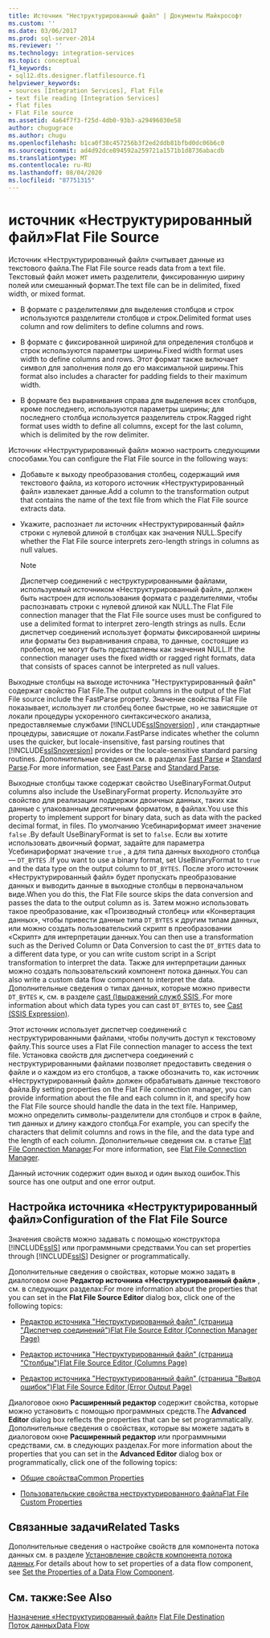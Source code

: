 ```yaml
---
title: Источник "Неструктурированный файл" | Документы Майкрософт
ms.custom: ''
ms.date: 03/06/2017
ms.prod: sql-server-2014
ms.reviewer: ''
ms.technology: integration-services
ms.topic: conceptual
f1_keywords:
- sql12.dts.designer.flatfilesource.f1
helpviewer_keywords:
- sources [Integration Services], Flat File
- text file reading [Integration Services]
- flat files
- Flat File source
ms.assetid: 4a64f7f3-f25d-4db0-93b3-a29496030e58
author: chugugrace
ms.author: chugu
ms.openlocfilehash: b1ca0f38c457256b3f2ed2ddb81bfbd0dc06b6c0
ms.sourcegitcommit: ad4d92dce894592a259721a1571b1d8736abacdb
ms.translationtype: MT
ms.contentlocale: ru-RU
ms.lasthandoff: 08/04/2020
ms.locfileid: "87751315"
---
```

# <a name="flat-file-source"></a><span data-ttu-id="f2e78-102">источник «Неструктурированный файл»</span><span class="sxs-lookup"><span data-stu-id="f2e78-102">Flat File Source</span></span>
  <span data-ttu-id="f2e78-103">Источник «Неструктурированный файл» считывает данные из текстового файла.</span><span class="sxs-lookup"><span data-stu-id="f2e78-103">The Flat File source reads data from a text file.</span></span> <span data-ttu-id="f2e78-104">Текстовый файл может иметь разделители, фиксированную ширину полей или смешанный формат.</span><span class="sxs-lookup"><span data-stu-id="f2e78-104">The text file can be in delimited, fixed width, or mixed format.</span></span>  
  
-   <span data-ttu-id="f2e78-105">В формате с разделителями для выделения столбцов и строк используются разделители столбцов и строк.</span><span class="sxs-lookup"><span data-stu-id="f2e78-105">Delimited format uses column and row delimiters to define columns and rows.</span></span>  
  
-   <span data-ttu-id="f2e78-106">В формате с фиксированной шириной для определения столбцов и строк используются параметры ширины.</span><span class="sxs-lookup"><span data-stu-id="f2e78-106">Fixed width format uses width to define columns and rows.</span></span> <span data-ttu-id="f2e78-107">Этот формат также включает символ для заполнения поля до его максимальной ширины.</span><span class="sxs-lookup"><span data-stu-id="f2e78-107">This format also includes a character for padding fields to their maximum width.</span></span>  
  
-   <span data-ttu-id="f2e78-108">В формате без выравнивания справа для выделения всех столбцов, кроме последнего, используются параметры ширины; для последнего столбца используется разделитель строк.</span><span class="sxs-lookup"><span data-stu-id="f2e78-108">Ragged right format uses width to define all columns, except for the last column, which is delimited by the row delimiter.</span></span>  
  
 <span data-ttu-id="f2e78-109">Источник «Неструктурированный файл» можно настроить следующими способами.</span><span class="sxs-lookup"><span data-stu-id="f2e78-109">You can configure the Flat File source in the following ways:</span></span>  
  
-   <span data-ttu-id="f2e78-110">Добавьте к выходу преобразования столбец, содержащий имя текстового файла, из которого источник «Неструктурированный файл» извлекает данные.</span><span class="sxs-lookup"><span data-stu-id="f2e78-110">Add a column to the transformation output that contains the name of the text file from which the Flat File source extracts data.</span></span>  
  
-   <span data-ttu-id="f2e78-111">Укажите, распознает ли источник «Неструктурированный файл» строки с нулевой длиной в столбцах как значения NULL.</span><span class="sxs-lookup"><span data-stu-id="f2e78-111">Specify whether the Flat File source interprets zero-length strings in columns as null values.</span></span>  
  
    > [!NOTE]  
    >  <span data-ttu-id="f2e78-112">Диспетчер соединений с неструктурированными файлами, используемый источником «Неструктурированный файл», должен быть настроен для использования формата с разделителями, чтобы распознавать строки с нулевой длиной как NULL.</span><span class="sxs-lookup"><span data-stu-id="f2e78-112">The Flat File connection manager that the Flat File source uses must be configured to use a delimited format to interpret zero-length strings as nulls.</span></span> <span data-ttu-id="f2e78-113">Если диспетчер соединений использует форматы фиксированной ширины или форматы без выравнивания справа, то данные, состоящие из пробелов, не могут быть представлены как значения NULL.</span><span class="sxs-lookup"><span data-stu-id="f2e78-113">If the connection manager uses the fixed width or ragged right formats, data that consists of spaces cannot be interpreted as null values.</span></span>  
  
 <span data-ttu-id="f2e78-114">Выходные столбцы на выходе источника "Неструктурированный файл" содержат свойство Flat File.</span><span class="sxs-lookup"><span data-stu-id="f2e78-114">The output columns in the output of the Flat File source include the FastParse property.</span></span> <span data-ttu-id="f2e78-115">Значение свойства Flat File показывает, использует ли столбец более быстрые, но не зависящие от локали процедуры ускоренного синтаксического анализа, предоставляемые службами [!INCLUDE[ssISnoversion](../../includes/ssisnoversion-md.md)] , или стандартные процедуры, зависящие от локали.</span><span class="sxs-lookup"><span data-stu-id="f2e78-115">FastParse indicates whether the column uses the quicker, but locale-insensitive, fast parsing routines that [!INCLUDE[ssISnoversion](../../includes/ssisnoversion-md.md)] provides or the locale-sensitive standard parsing routines.</span></span> <span data-ttu-id="f2e78-116">Дополнительные сведения см. в разделах [Fast Parse](../fast-parse.md) и [Standard Parse](../standard-parse.md).</span><span class="sxs-lookup"><span data-stu-id="f2e78-116">For more information, see [Fast Parse](../fast-parse.md) and [Standard Parse](../standard-parse.md).</span></span>  
  
 <span data-ttu-id="f2e78-117">Выходные столбцы также содержат свойство UseBinaryFormat.</span><span class="sxs-lookup"><span data-stu-id="f2e78-117">Output columns also include the UseBinaryFormat property.</span></span> <span data-ttu-id="f2e78-118">Используйте это свойство для реализации поддержки двоичных данных, таких как данные с упакованным десятичным форматом, в файлах.</span><span class="sxs-lookup"><span data-stu-id="f2e78-118">You use this property to implement support for binary data, such as data with the packed decimal format, in files.</span></span> <span data-ttu-id="f2e78-119">По умолчанию Усебинариформат имеет значение `false` .</span><span class="sxs-lookup"><span data-stu-id="f2e78-119">By default UseBinaryFormat is set to `false`.</span></span> <span data-ttu-id="f2e78-120">Если вы хотите использовать двоичный формат, задайте для параметра Усебинариформат значение `true` , а для типа данных выходного столбца — `DT_BYTES` .</span><span class="sxs-lookup"><span data-stu-id="f2e78-120">If you want to use a binary format, set UseBinaryFormat to `true` and the data type on the output column to `DT_BYTES`.</span></span> <span data-ttu-id="f2e78-121">После этого источник «Неструктурированный файл» будет пропускать преобразование данных и выводить данные в выходные столбцы в первоначальном виде.</span><span class="sxs-lookup"><span data-stu-id="f2e78-121">When you do this, the Flat File source skips the data conversion and passes the data to the output column as is.</span></span> <span data-ttu-id="f2e78-122">Затем можно использовать такое преобразование, как «Производный столбец» или «Конвертация данных», чтобы привести данные типа `DT_BYTES` к другим типам данных, или можно создать пользовательский скрипт в преобразовании «Скрипт» для интерпретации данных.</span><span class="sxs-lookup"><span data-stu-id="f2e78-122">You can then use a transformation such as the Derived Column or Data Conversion to cast the `DT_BYTES` data to a different data type, or you can write custom script in a Script transformation to interpret the data.</span></span> <span data-ttu-id="f2e78-123">Также для интерпретации данных можно создать пользовательский компонент потока данных.</span><span class="sxs-lookup"><span data-stu-id="f2e78-123">You can also write a custom data flow component to interpret the data.</span></span> <span data-ttu-id="f2e78-124">Дополнительные сведения о типах данных, которые можно привести `DT_BYTES` к, см. в разделе [cast &#40;&#41;выражений служб SSIS ](../expressions/cast-ssis-expression.md).</span><span class="sxs-lookup"><span data-stu-id="f2e78-124">For more information about which data types you can cast `DT_BYTES` to, see [Cast &#40;SSIS Expression&#41;](../expressions/cast-ssis-expression.md).</span></span>  
  
 <span data-ttu-id="f2e78-125">Этот источник использует диспетчер соединений с неструктурированными файлами, чтобы получить доступ к текстовому файлу.</span><span class="sxs-lookup"><span data-stu-id="f2e78-125">This source uses a Flat File connection manager to access the text file.</span></span> <span data-ttu-id="f2e78-126">Установка свойств для диспетчера соединений с неструктурированными файлами позволяет предоставить сведения о файле и о каждом из его столбцов, а также обозначить то, как источник «Неструктурированный файл» должен обрабатывать данные текстового файла.</span><span class="sxs-lookup"><span data-stu-id="f2e78-126">By setting properties on the Flat File connection manager, you can provide information about the file and each column in it, and specify how the Flat File source should handle the data in the text file.</span></span> <span data-ttu-id="f2e78-127">Например, можно определить символы-разделители для столбцов и строк в файле, тип данных и длину каждого столбца.</span><span class="sxs-lookup"><span data-stu-id="f2e78-127">For example, you can specify the characters that delimit columns and rows in the file, and the data type and the length of each column.</span></span> <span data-ttu-id="f2e78-128">Дополнительные сведения см. в статье [Flat File Connection Manager](../connection-manager/file-connection-manager.md).</span><span class="sxs-lookup"><span data-stu-id="f2e78-128">For more information, see [Flat File Connection Manager](../connection-manager/file-connection-manager.md).</span></span>  
  
 <span data-ttu-id="f2e78-129">Данный источник содержит один выход и один выход ошибок.</span><span class="sxs-lookup"><span data-stu-id="f2e78-129">This source has one output and one error output.</span></span>  
  
## <a name="configuration-of-the-flat-file-source"></a><span data-ttu-id="f2e78-130">Настройка источника «Неструктурированный файл»</span><span class="sxs-lookup"><span data-stu-id="f2e78-130">Configuration of the Flat File Source</span></span>  
 <span data-ttu-id="f2e78-131">Значения свойств можно задавать с помощью конструктора [!INCLUDE[ssIS](../../includes/ssis-md.md)] или программными средствами.</span><span class="sxs-lookup"><span data-stu-id="f2e78-131">You can set properties through [!INCLUDE[ssIS](../../includes/ssis-md.md)] Designer or programmatically.</span></span>  
  
 <span data-ttu-id="f2e78-132">Дополнительные сведения о свойствах, которые можно задать в диалоговом окне **Редактор источника «Неструктурированный файл»** , см. в следующих разделах:</span><span class="sxs-lookup"><span data-stu-id="f2e78-132">For more information about the properties that you can set in the **Flat File Source Editor** dialog box, click one of the following topics:</span></span>  
  
-   [<span data-ttu-id="f2e78-133">Редактор источника "Неструктурированный файл" (страница "Диспетчер соединений")</span><span class="sxs-lookup"><span data-stu-id="f2e78-133">Flat File Source Editor &#40;Connection Manager Page&#41;</span></span>](../flat-file-source-editor-connection-manager-page.md)  
  
-   [<span data-ttu-id="f2e78-134">Редактор источника "Неструктурированный файл" (страница "Столбцы")</span><span class="sxs-lookup"><span data-stu-id="f2e78-134">Flat File Source Editor &#40;Columns Page&#41;</span></span>](../flat-file-source-editor-columns-page.md)  
  
-   [<span data-ttu-id="f2e78-135">Редактор источника "Неструктурированный файл" (страница "Вывод ошибок")</span><span class="sxs-lookup"><span data-stu-id="f2e78-135">Flat File Source Editor &#40;Error Output Page&#41;</span></span>](../flat-file-source-editor-error-output-page.md)  
  
 <span data-ttu-id="f2e78-136">Диалоговое окно **Расширенный редактор** содержит свойства, которые можно установить с помощью программных средств.</span><span class="sxs-lookup"><span data-stu-id="f2e78-136">The **Advanced Editor** dialog box reflects the properties that can be set programmatically.</span></span> <span data-ttu-id="f2e78-137">Дополнительные сведения о свойствах, которые вы можете задать в диалоговом окне **Расширенный редактор** или программными средствами, см. в следующих разделах.</span><span class="sxs-lookup"><span data-stu-id="f2e78-137">For more information about the properties that you can set in the **Advanced Editor** dialog box or programmatically, click one of the following topics:</span></span>  
  
-   [<span data-ttu-id="f2e78-138">Общие свойства</span><span class="sxs-lookup"><span data-stu-id="f2e78-138">Common Properties</span></span>](../common-properties.md)  
  
-   [<span data-ttu-id="f2e78-139">Пользовательские свойства неструктурированного файла</span><span class="sxs-lookup"><span data-stu-id="f2e78-139">Flat File Custom Properties</span></span>](flat-file-custom-properties.md)  
  
## <a name="related-tasks"></a><span data-ttu-id="f2e78-140">Связанные задачи</span><span class="sxs-lookup"><span data-stu-id="f2e78-140">Related Tasks</span></span>  
 <span data-ttu-id="f2e78-141">Дополнительные сведения о настройке свойств для компонента потока данных см. в разделе [Установление свойств компонента потока данных](set-the-properties-of-a-data-flow-component.md).</span><span class="sxs-lookup"><span data-stu-id="f2e78-141">For details about how to set properties of a data flow component, see [Set the Properties of a Data Flow Component](set-the-properties-of-a-data-flow-component.md).</span></span>  
  
## <a name="see-also"></a><span data-ttu-id="f2e78-142">См. также:</span><span class="sxs-lookup"><span data-stu-id="f2e78-142">See Also</span></span>  
 <span data-ttu-id="f2e78-143">[Назначение «Неструктурированный файл»](flat-file-destination.md) </span><span class="sxs-lookup"><span data-stu-id="f2e78-143">[Flat File Destination](flat-file-destination.md) </span></span>  
 [<span data-ttu-id="f2e78-144">Поток данных</span><span class="sxs-lookup"><span data-stu-id="f2e78-144">Data Flow</span></span>](data-flow.md)  
  
  
